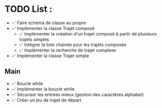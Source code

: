 # TODO List : 

<ul>
  <li> ✅ Faire schéma de classe au propre
  <li> ✅ Implémenter la classe Trajet composé
      <ul>
      <li> ✅ Implémenter la création d'un trajet composé à partir de plusieurs trajets simples
      <li> ✅ Intégrer la liste chainée pour les trajets composée 
      <li> ✅ Implémenter la recherche de trajet complexe
      </ul>
  <li> ✅ Implémenter la classe Trajet simple
</ul>


## Main
<ul>
  <li> ✅ Boucle while
    <li> ✅ Implémenter la boucle while
    <li> ✅ Sécuriser les entrées mieux (gestion des caractères alphabet)

  <li> ✅ Créer un jeu de trajet de départ
</ul>
  
